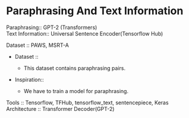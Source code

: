 # Paraphrasing And Text Information
Paraphrasing:: GPT-2 (Transformers) \
Text Information:: Universal Sentence Encoder(Tensorflow Hub)

Dataset :: PAWS, MSRT-A

* Dataset :: 
  * This dataset contains paraphrasing pairs.

* Inspiration::
  * We have to train a model for paraphrasing.

Tools :: Tensorflow, TFHub, tensorflow_text, sentencepiece, Keras \
Architecture :: Transformer Decoder(GPT-2)
